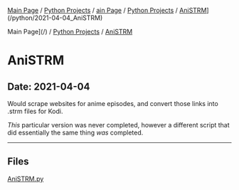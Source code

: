 [Main Page](/) / [Python Projects](/python) / [ain Page](/) / [Python Projects](/python) / [AniSTRM](/python/2021-04-04_AniSTRM)](/python/2021-04-04_AniSTRM)

Main Page](/) / [Python Projects](/python) / [AniSTRM](/python/2021-04-04_AniSTRM)

# AniSTRM

## Date: 2021-04-04

Would scrape websites for anime episodes, and convert those links into .strm files for Kodi.

*This* particular version was never completed, however a different script that did essentially the same thing *was* completed.

-----

## Files

[AniSTRM.py](AniSTRM.py)